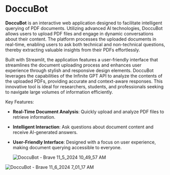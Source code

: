 # DoccuBot

**DoccuBot** is an interactive web application designed to facilitate intelligent querying of PDF documents. Utilizing advanced AI technologies, DoccuBot allows users to upload PDF files and engage in dynamic conversations about their content. The platform processes the uploaded documents in real-time, enabling users to ask both technical and non-technical questions, thereby extracting valuable insights from their PDFs effortlessly.

Built with Streamlit, the application features a user-friendly interface that streamlines the document uploading process and enhances user experience through stylish and responsive design elements. DoccuBot leverages the capabilities of the Infinite GPT API to analyze the contents of the uploaded PDFs, providing accurate and context-aware responses. This innovative tool is ideal for researchers, students, and professionals seeking to navigate large volumes of information efficiently.

Key Features:
- **Real-Time Document Analysis**: Quickly upload and analyze PDF files to retrieve information.
- **Intelligent Interaction**: Ask questions about document content and receive AI-generated answers.
- **User-Friendly Interface**: Designed with a focus on user experience, making document querying accessible to everyone.

  ![DoccuBot - Brave 11_5_2024 10_49_57 AM](https://github.com/user-attachments/assets/c309d2b2-6087-4f62-9869-e24e37ff92d5)


![DoccuBot - Brave 11_6_2024 7_01_17 AM](https://github.com/user-attachments/assets/600e3bd4-a2d2-4264-ad0e-6395ea8f4e7b)
